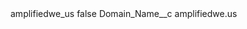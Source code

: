 <?xml version="1.0" encoding="UTF-8"?>
<CustomMetadata xmlns="http://soap.sforce.com/2006/04/metadata" xmlns:xsi="http://www.w3.org/2001/XMLSchema-instance" xmlns:xsd="http://www.w3.org/2001/XMLSchema">
    <label>amplifiedwe_us</label>
    <protected>false</protected>
    <values>
        <field>Domain_Name__c</field>
        <value xsi:type="xsd:string">amplifiedwe.us</value>
    </values>
</CustomMetadata>
